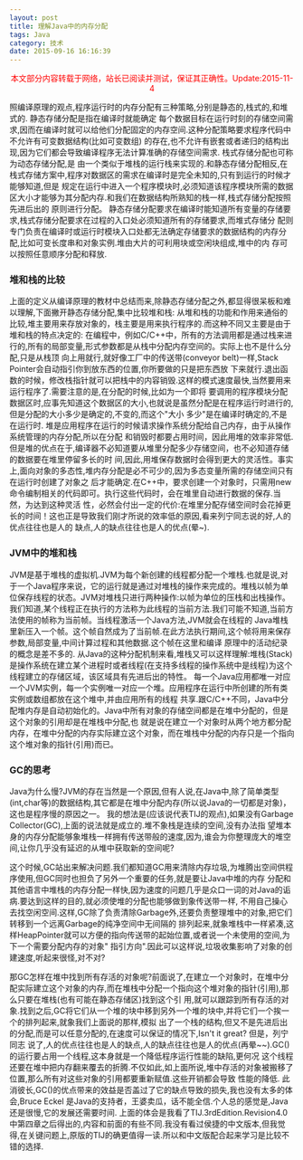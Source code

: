 ```yaml
---
layout: post
title: 理解Java中的内存分配
tags: Java
category: 技术
date: 2015-09-16 16:16:39
---
```


<font color="red"><center>本文部分内容转载于网络，站长已阅读并测试，保证其正确性。Update:2015-11-4</center></font>

照编译原理的观点,程序运行时的内存分配有三种策略,分别是静态的,栈式的,和堆式的.
静态存储分配是指在编译时就能确定 每个数据目标在运行时刻的存储空间需求,因而在编译时就可以给他们分配固定的内存空间.这种分配策略要求程序代码中不允许有可变数据结构(比如可变数组) 的存在,也不允许有嵌套或者递归的结构出现,因为它们都会导致编译程序无法计算准确的存储空间需求.
栈式存储分配也可称为动态存储分配,是 由一个类似于堆栈的运行栈来实现的.和静态存储分配相反,在栈式存储方案中,程序对数据区的需求在编译时是完全未知的,只有到运行的时候才能够知道,但是 规定在运行中进入一个程序模块时,必须知道该程序模块所需的数据区大小才能够为其分配内存.和我们在数据结构所熟知的栈一样,栈式存储分配按照先进后出的 原则进行分配。
静态存储分配要求在编译时能知道所有变量的存储要求,栈式存储分配要求在过程的入口处必须知道所有的存储要求,而堆式存储分 配则专门负责在编译时或运行时模块入口处都无法确定存储要求的数据结构的内存分配,比如可变长度串和对象实例.堆由大片的可利用块或空闲块组成,堆中的内 存可以按照任意顺序分配和释放. 

### 堆和栈的比较

上面的定义从编译原理的教材中总结而来,除静态存储分配之外,都显得很呆板和难以理解,下面撇开静态存储分配,集中比较堆和栈:
从堆和栈的功能和作用来通俗的比较,堆主要用来存放对象的，栈主要是用来执行程序的.而这种不同又主要是由于堆和栈的特点决定的:
在编程中，例如C/C++中，所有的方法调用都是通过栈来进行的,所有的局部变量,形式参数都是从栈中分配内存空间的。实际上也不是什么分配,只是从栈顶 向上用就行,就好像工厂中的传送带(conveyor belt)一样,Stack Pointer会自动指引你到放东西的位置,你所要做的只是把东西放 下来就行.退出函数的时候，修改栈指针就可以把栈中的内容销毁.这样的模式速度最快,当然要用来运行程序了.需要注意的是,在分配的时候,比如为一个即将 要调用的程序模块分配数据区时,应事先知道这个数据区的大小,也就说是虽然分配是在程序运行时进行的,但是分配的大小多少是确定的,不变的,而这个"大小 多少"是在编译时确定的,不是在运行时.
堆是应用程序在运行的时候请求操作系统分配给自己内存，由于从操作系统管理的内存分配,所以在分配 和销毁时都要占用时间，因此用堆的效率非常低.但是堆的优点在于,编译器不必知道要从堆里分配多少存储空间，也不必知道存储的数据要在堆里停留多长的时 间,因此,用堆保存数据时会得到更大的灵活性。事实上,面向对象的多态性,堆内存分配是必不可少的,因为多态变量所需的存储空间只有在运行时创建了对象之 后才能确定.在C++中，要求创建一个对象时，只需用new命令编制相关的代码即可。执行这些代码时，会在堆里自动进行数据的保存.当然，为达到这种灵活 性，必然会付出一定的代价:在堆里分配存储空间时会花掉更长的时间！这也正是导致我们刚才所说的效率低的原因,看来列宁同志说的好,人的优点往往也是人的 缺点,人的缺点往往也是人的优点(晕~). 

### JVM中的堆和栈

JVM是基于堆栈的虚拟机.JVM为每个新创建的线程都分配一个堆栈.也就是说,对于一个Java程序来说，它的运行就是通过对堆栈的操作来完成的。堆栈以帧为单位保存线程的状态。JVM对堆栈只进行两种操作:以帧为单位的压栈和出栈操作。
我们知道,某个线程正在执行的方法称为此线程的当前方法.我们可能不知道,当前方法使用的帧称为当前帧。当线程激活一个Java方法,JVM就会在线程的 Java堆栈里新压入一个帧。这个帧自然成为了当前帧.在此方法执行期间,这个帧将用来保存参数,局部变量,中间计算过程和其他数据.这个帧在这里和编译 原理中的活动纪录的概念是差不多的.
从Java的这种分配机制来看,堆栈又可以这样理解:堆栈(Stack)是操作系统在建立某个进程时或者线程(在支持多线程的操作系统中是线程)为这个线程建立的存储区域，该区域具有先进后出的特性。
每一个Java应用都唯一对应一个JVM实例，每一个实例唯一对应一个堆。应用程序在运行中所创建的所有类实例或数组都放在这个堆中,并由应用所有的线程 共享.跟C/C++不同，Java中分配堆内存是自动初始化的。Java中所有对象的存储空间都是在堆中分配的，但是这个对象的引用却是在堆栈中分配,也 就是说在建立一个对象时从两个地方都分配内存，在堆中分配的内存实际建立这个对象，而在堆栈中分配的内存只是一个指向这个堆对象的指针(引用)而已。

### GC的思考

Java为什么慢?JVM的存在当然是一个原因,但有人说,在Java中,除了简单类型(int,char等)的数据结构,其它都是在堆中分配内存(所以说Java的一切都是对象)，这也是程序慢的原因之一。
我的想法是(应该说代表TIJ的观点),如果没有Garbage Collector(GC),上面的说法就是成立的.堆不象栈是连续的空间,没有办法指 望堆本身的内存分配能够象堆栈一样拥有传送带般的速度,因为,谁会为你整理庞大的堆空间,让你几乎没有延迟的从堆中获取新的空间呢?

这个时候,GC站出来解决问题.我们都知道GC用来清除内存垃圾,为堆腾出空间供程序使用,但GC同时也担负了另外一个重要的任务,就是要让Java中堆的内存 分配和其他语言中堆栈的内存分配一样快,因为速度的问题几乎是众口一词的对Java的诟病.要达到这样的目的,就必须使堆的分配也能够做到象传送带一样, 不用自己操心去找空闲空间.这样,GC除了负责清除Garbage外,还要负责整理堆中的对象,把它们转移到一个远离Garbage的纯净空间中无间隔的 排列起来,就象堆栈中一样紧凑,这样HeapPointer就可以方便的指向传送带的起始位置,或者说一个未使用的空间,为下一个需要分配内存的对象" 指引方向".因此可以这样说,垃圾收集影响了对象的创建速度,听起来很怪,对不对?

那GC怎样在堆中找到所有存活的对象呢?前面说了,在建立一个对象时，在堆中分配实际建立这个对象的内存,而在堆栈中分配一个指向这个堆对象的指针(引用),那么只要在堆栈(也有可能在静态存储区)找到这个引 用,就可以跟踪到所有存活的对象.找到之后,GC将它们从一个堆的块中移到另外一个堆的块中,并将它们一个挨一个的排列起来,就象我们上面说的那样,模拟 出了一个栈的结构,但又不是先进后出的分配,而是可以任意分配的,在速度可以保证的情况下,Isn't it great?
但是，列宁同志 说了,人的优点往往也是人的缺点,人的缺点往往也是人的优点(再晕~~).GC()的运行要占用一个线程,这本身就是一个降低程序运行性能的缺陷,更何况 这个线程还要在堆中把内存翻来覆去的折腾.不仅如此,如上面所说,堆中存活的对象被搬移了位置,那么所有对这些对象的引用都要重新赋值.这些开销都会导致 性能的降低.
此消彼长,GC()的优点带来的效益是否盖过了它的缺点导致的损失,我也没有太多的体会,Bruce Eckel 是Java的支持者，王婆卖瓜，话不能全信.个人总的感觉是,Java还是很慢,它的发展还需要时间.
上面的体会是我看了TIJ.3rdEdition.Revision4.0中第四章之后得出的,内容和前面的有些不同.我没有看过侯捷的中文版本,但我觉得,在关键问题上,原版的TIJ的确更值得一读.所以和中文版配合起来学习是比较不错的选择.